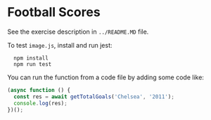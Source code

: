 # Football Scores

See the exercise description in `../README.MD` file.

To test `image.js`, install and run jest:

``` console
  npm install
  npm run test
```

You can run the function from a code file by adding some code like:

``` javascript
(async function () {
  const res = await getTotalGoals('Chelsea', '2011');
  console.log(res);
})();
```
